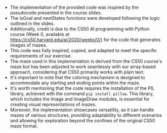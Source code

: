 - The implementation of the provided code was inspired by the pseudocode presented in the course slides. 
- The isGoal and nextStates functions were developed following the logic outlined in the slides. 
- Additionally, credit is due to the CS50 AI programming with Python course (Week 0, available at https://cs50.harvard.edu/ai/2020/weeks/0/) for the code that generates images of mazes. 
- This code was fully inspired, copied, and adapted to meet the specific requirements of our exercise. 
- The maze used in this implementation is derived from the CS50 course's maze but has been adjusted to work seamlessly with our array-based approach, considering that CS50 primarily works with plain text.
-  It's important to note that the coloring mechanism is designed to accommodate any starting and ending points within the maze.
- It's worth mentioning that the code requires the installation of the PIL library, achieved with the command `pip install pillow`. This library, which includes the Image and ImageDraw modules, is essential for creating visual representations of mazes.
- Moreover, the implementation showcases versatility, as it can handle mazes of various structures, providing adaptability to different scenarios and allowing for exploration beyond the confines of the original CS50 maze format.
